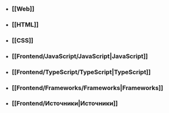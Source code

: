 - ### [[Web]]
- ### [[HTML]]
- ### [[CSS]]
- ### [[Frontend/JavaScript/JavaScript|JavaScript]]
- ### [[Frontend/TypeScript/TypeScript|TypeScript]]
- ### [[Frontend/Frameworks/Frameworks|Frameworks]]
- ### [[Frontend/Источники|Источники]]

